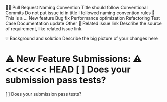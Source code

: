 🧑‍⚖️ Pull Request Naming Convention
Title should follow Conventional Commits
Do not put issue id in title
I followed naming convention rules
🤔 This is a ...
New feature
Bug fix
Performance optimization
Refactoring
Test Case
Documentation update
Other
🔗 Related issue link
Describe the source of requirement, like related issue link.

💡 Background and solution
Describe the big picture of your changes here

⚠️ New Feature Submissions: ⚠️
<<<<<<< HEAD
[ ] Does your submission pass tests?
=======
[ ] Does your submission pass tests?